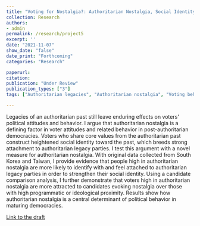 ```yaml
---
title: "Voting for Nostalgia?: Authoritarian Nostalgia, Social Identity, and Political Behavior"
collection: Research
authors: 
- admin
permalink: /research/project5
excerpt: ''
date: "2021-11-07"
show_date: "false"
date_print: "Forthcoming"
categories: "Research"

paperurl: 
citation:
publication: "Under Review"
publication_types: ["3"]
tags: ["Authoritarian legacies", "Authoritarian nostalgia", "Voting behavior", "Social identity"]

---
```


Legacies of an authoritarian past still leave enduring effects on voters' political attitudes and behavior. I argue that authoritarian nostalgia is a defining factor in voter attitudes and related behavior in post-authoritarian democracies. Voters who share core values from the authoritarian past construct heightened social identity toward the past, which breeds strong attachment to authoritarian legacy parties. I test this argument with a novel measure for authoritarian nostalgia. With original data collected from South Korea and Taiwan, I provide evidence that people high in authoritarian nostalgia are more likely to identify with and feel attached to authoritarian legacy parties in order to strengthen their social identity. Using a candidate comparison analysis, I further demonstrate that voters high in authoritarian nostalgia are more attracted to candidates evoking nostalgia over those with high programmatic or ideological proximity. Results show how authoritarian nostalgia is a central determinant of political behavior in maturing democracies.

[Link to the draft](https://www.dropbox.com/s/f2jqnlobuey8flk/Voting%20for%20Nostalgia.pdf?dl=0)
